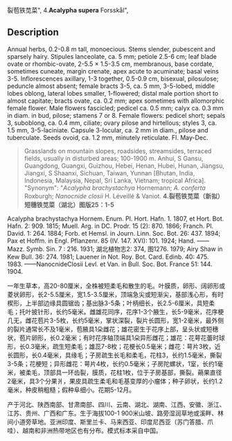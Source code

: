 裂苞铁苋菜",
4.**Acalypha supera** Forsskål",

## Description
Annual herbs, 0.2-0.8 m tall, monoecious. Stems slender, pubescent and sparsely hairy. Stipules lanceolate, ca. 5 mm; petiole 2.5-6 cm; leaf blade ovate or rhombic-ovate, 2-5.5 × 1.5-3.5 cm, membranous, base cordate, sometimes cuneate, margin crenate, apex acute to acuminate; basal veins 3-5. Inflorescences axillary, 1-3 together, 0.5-0.9 cm, bisexual, pilosulose; peduncle almost absent; female bracts 3-5, ca. 5 mm, 3-5-lobed, middle lobes oblong, lateral lobes smaller, 1-flowered; distal male portion short to almost capitate; bracts ovate, ca. 0.2 mm; apex sometimes with allomorphic female flower. Male flowers fascicled; pedicel ca. 0.5 mm; calyx ca. 0.3 mm in diam. in bud, pilose; stamens 7 or 8. Female flowers: pedicel short; sepals 3, suboblong, ca. 0.4 mm, ciliate; ovary pilose and hirtellous; styles 3, ca. 1.5 mm, 3-5-laciniate. Capsule 3-locular, ca. 2 mm in diam., pilose and tuberculate. Seeds ovoid, ca. 1.2 mm, minutely reticulate. Fl. May-Dec.

> Grasslands on mountain slopes, roadsides, streamsides, terraced fields, usually in disturbed areas; 100-1900 m. Anhui, S Gansu, Guangdong, Guangxi, Guizhou, Hebei, Henan, Hubei, Hunan, Jiangsu, Jiangxi, S Shaanxi, Sichuan, Taiwan, Yunnan [Bhutan, India, Indonesia, Malaysia, Nepal, Sri Lanka, Vietnam; tropical Africa].
  "Synonym": "*Acalypha brachystachya* Hornemann; *A. conferta* Roxburgh; *Nanocnide closii* H. Léveillé &amp; Vaniot.
**4.裂苞铁苋菜（新拟）短穗铁苋菜（湖北）图版25：1-5**

Acalypha brachystachya Hornem. Enum. Pl. Hort. Hafn. 1. 1807, et Hort. Bot. Hafn. 2: 909. 1815; Muell. Arg. in DC. Prodr. 15 (2): 870. 1866; Franch. Pl. David. 1: 264. 1884; Forb. et Hemsl. in Journ. Linn. Soc. Bot. 26: 437. 1894; Pax et Hoffm. in Engl. Pflanzenr. 85 (IV. 147. XVI): 101. 1924; Hand. ——Mazz. Symb. Sin. 7 : 216. 1931; 湖北植物志2: 374, 图1276. 1979; Airy Shaw in Kew Bull. 36: 274. 1981; Lauener in Not. Roy. Bot. Card. Edinb. 40: 475. 1983. ——NanocnideClosii Levl. et Van. in Bull. Soc. Bot. France 51: 144. 1904.

一年生草本，高20-80厘米，全株被短柔毛和散生的毛。叶膜质，卵形、阔卵形或菱状卵形，长2-5.5厘米，宽1.5-3.5厘米，顶端急尖或短渐尖，基部浅心形，有时楔形，上半部边缘具圆锯齿；基出脉3-5条；叶柄细长，长2.5-6厘米，具短柔毛；托叶披针形，长约5毫米。雌雄花同序，花序1-3个腋生，长5-9毫米，花序梗几无，雌花苞片3-5枚，长约5毫米，掌状深裂，裂片长圆形，宽1-2毫米，最外侧的裂片通常长不及1毫米，苞腋具1朵雌花；雄花密生于花序上部，呈头状或短穗状，苞片卵形，长0.2毫米；有时花序轴顶端具1朵异形雌花；雄花：花萼花蕾时球形，长0.3毫米，疏生短柔毛；雄蕊7-8枚；花梗长0.5毫米；雌花：萼片3枚，近长圆形，长0.4毫米，具缘毛；子房疏生长毛和柔毛，花柱3，长约1.5毫米，撕裂3-5条；花梗短；异形雌花：萼片4枚，长约0.5毫米；子房陀螺状，1室，长约1毫米，被柔毛，顶部具一环齿裂，膜质，花柱1枚，位于子房基部，撕裂。蒴果直径2毫米，具3个分果爿，果皮具疏生柔毛和毛基变厚的小瘤体；种子卵状，长约1.2毫米，种皮稍粗糙；假种阜细小。花期5-12月。

产于河北、陕西南部、甘肃南部、四川、云南、湖北、湖南、江西、安徽、浙江、江苏、贵州、广西和广东。生于海拔100-1 900米山坡、路旁湿润草地或溪畔、林间小道旁草地。亚洲印度、斯里兰卡、马来西亚、印度尼西亚（苏门答腊、爪哇）、越南和非洲热带地区也有分布。模式标本采自中国。
